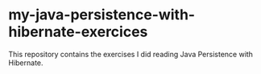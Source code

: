 my-java-persistence-with-hibernate-exercices
============================================

This repository contains the exercises I did reading Java Persistence with Hibernate.
